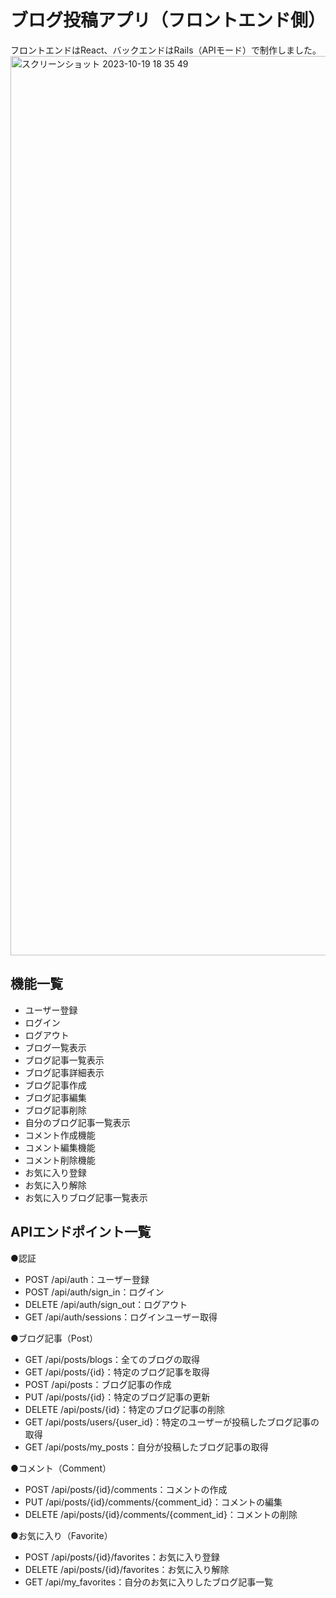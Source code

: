 # ブログ投稿アプリ（フロントエンド側）
フロントエンドはReact、バックエンドはRails（APIモード）で制作しました。
<img width="1439" alt="スクリーンショット 2023-10-19 18 35 49" src="https://github.com/shomacafe/crowd_funding_app/assets/97627380/071dd452-0d2a-44b1-9e2c-f60ad520ddea">

## 機能一覧
* ユーザー登録
* ログイン
* ログアウト
* ブログ一覧表示
* ブログ記事一覧表示
* ブログ記事詳細表示
* ブログ記事作成
* ブログ記事編集
* ブログ記事削除
* 自分のブログ記事一覧表示
* コメント作成機能
* コメント編集機能
* コメント削除機能
* お気に入り登録
* お気に入り解除
* お気に入りブログ記事一覧表示

## APIエンドポイント一覧
●認証
* POST /api/auth：ユーザー登録
* POST /api/auth/sign_in：ログイン
* DELETE /api/auth/sign_out：ログアウト
* GET  /api/auth/sessions：ログインユーザー取得

●ブログ記事（Post）
* GET /api/posts/blogs：全てのブログの取得
* GET /api/posts/{id}：特定のブログ記事を取得
* POST /api/posts：ブログ記事の作成
* PUT /api/posts/{id}：特定のブログ記事の更新
* DELETE /api/posts/{id}：特定のブログ記事の削除
* GET /api/posts/users/{user_id}：特定のユーザーが投稿したブログ記事の取得
* GET /api/posts/my_posts：自分が投稿したブログ記事の取得

●コメント（Comment）
* POST /api/posts/{id}/comments：コメントの作成
* PUT /api/posts/{id}/comments/{comment_id}：コメントの編集
* DELETE /api/posts/{id}/comments/{comment_id}：コメントの削除

●お気に入り（Favorite）
* POST /api/posts/{id}/favorites：お気に入り登録
* DELETE /api/posts/{id}/favorites：お気に入り解除
* GET /api/my_favorites：自分のお気に入りしたブログ記事一覧
